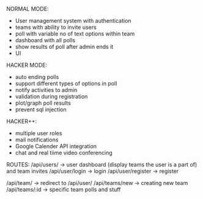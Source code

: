 NORMAL MODE:
* User management system with authentication
* teams with ability to invite users
* poll with variable no of text options within team
* dashboard with all polls
* show results of poll after admin ends it
* UI

HACKER MODE:
* auto ending polls
* support different types of options in poll
* notify activities to admin
* validation during registration
* plot/graph poll results
* prevent sql injection

HACKER++:
* multiple user roles
* mail notifications
* Google Calender API integration
* chat and real tiime video conferencing

ROUTES:
/api/users/ -> user dashboard (display teams the user is a part of) and team invites
/api/user/login -> login
/api/user/register -> register

/api/team/ -> redirect to /api/user/
/api/teams/new -> creating new team
/api/teams/:id -> specific team polls and stuff